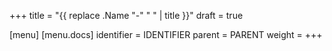 +++
title = "{{ replace .Name "-" " " | title }}"
draft = true

[menu]
  [menu.docs]
    identifier = IDENTIFIER
    parent = PARENT
    weight = 
+++

